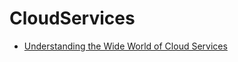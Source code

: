 # CloudServices

* [Understanding the Wide World of Cloud Services](http://codecondo.com/understanding-the-wide-world-of-cloud-services/)
